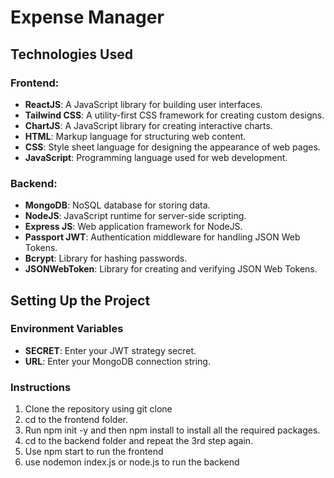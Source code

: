 # Expense Manager

## Technologies Used

### Frontend:
- **ReactJS**: A JavaScript library for building user interfaces.
- **Tailwind CSS**: A utility-first CSS framework for creating custom designs.
- **ChartJS**: A JavaScript library for creating interactive charts.
- **HTML**: Markup language for structuring web content.
- **CSS**: Style sheet language for designing the appearance of web pages.
- **JavaScript**: Programming language used for web development.

### Backend:
- **MongoDB**: NoSQL database for storing data.
- **NodeJS**: JavaScript runtime for server-side scripting.
- **Express JS**: Web application framework for NodeJS.
- **Passport JWT**: Authentication middleware for handling JSON Web Tokens.
- **Bcrypt**: Library for hashing passwords.
- **JSONWebToken**: Library for creating and verifying JSON Web Tokens.

## Setting Up the Project

### Environment Variables
- **SECRET**: Enter your JWT strategy secret.
- **URL**: Enter your MongoDB connection string.

### Instructions
1. Clone the repository using git clone [<url>](https://github.com/Ad-gangwar/expense-tracker)
2. cd to the frontend folder.
3. Run npm init -y and then npm install to install all the required packages.
4. cd to the backend folder and repeat the 3rd step again.
5. Use npm start to run the frontend
6. use nodemon index.js or node.js to run the backend


